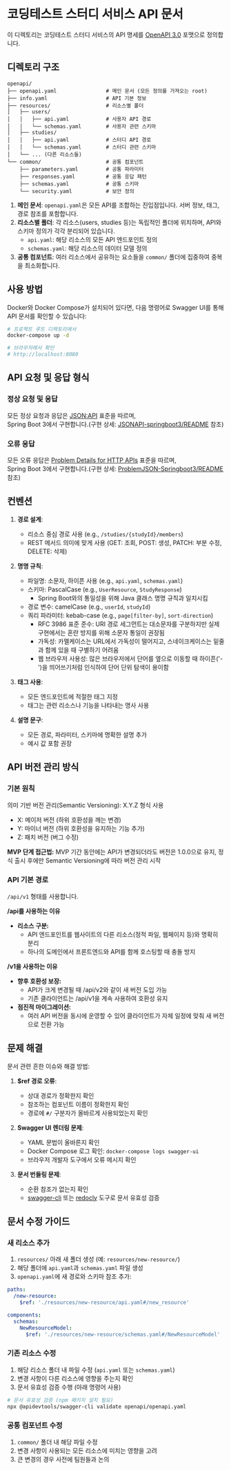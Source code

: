 # 코딩테스트 스터디 서비스 API 문서

이 디렉토리는 코딩테스트 스터디 서비스의 API 명세를 [OpenAPI 3.0](https://spec.openapis.org/oas/v3.0.3.html) 포맷으로 정의합니다.

## 디렉토리 구조

```
openapi/
├── openapi.yaml                # 메인 문서 (모든 정의를 가져오는 root)
├── info.yaml                   # API 기본 정보
├── resources/                  # 리소스별 폴더
│   ├── users/
│   │   ├── api.yaml            # 사용자 API 경로
│   │   └── schemas.yaml        # 사용자 관련 스키마
│   ├── studies/
│   │   ├── api.yaml            # 스터디 API 경로
│   │   └── schemas.yaml        # 스터디 관련 스키마
│   └── ... (다른 리소스들)
└── common/                     # 공통 컴포넌트
    ├── parameters.yaml         # 공통 파라미터
    ├── responses.yaml          # 공통 응답 패턴
    ├── schemas.yaml            # 공통 스키마
    └── security.yaml           # 보안 정의
```

1. **메인 문서**: `openapi.yaml`은 모든 API를 조합하는 진입점입니다. 서버 정보, 태그, 경로 참조를 포함합니다.
2. **리소스별 폴더**: 각 리소스(users, studies 등)는 독립적인 폴더에 위치하며, API와 스키마 정의가 각각 분리되어 있습니다.
    - `api.yaml`: 해당 리소스의 모든 API 엔드포인트 정의
    - `schemas.yaml`: 해당 리소스의 데이터 모델 정의
3. **공통 컴포넌트**: 여러 리소스에서 공유하는 요소들을 `common/` 폴더에 집중하여 중복을 최소화합니다.

## 사용 방법

Docker와 Docker Compose가 설치되어 있다면, 다음 명령어로 Swagger UI를 통해 API 문서를 확인할 수 있습니다:

```bash
# 프로젝트 루트 디렉토리에서
docker-compose up -d

# 브라우저에서 확인
# http://localhost:8080
```

## API 요청 및 응답 형식

### 정상 요청 및 응답

모든 정상 요청과 응답은 [JSON:API](https://jsonapi.org/) 표준을 따르며,   
Spring Boot 3에서 구현합니다.(구현 상세: [JSONAPI-springboot3/README](https://github.com/biddan606/JSONAPI-springboot3) 참조)

### 오류 응답

모든 오류 응답은 [Problem Details for HTTP APIs](https://datatracker.ietf.org/doc/html/rfc7807) 표준을 따르며,   
Spring Boot 3에서 구현합니다.(구현 상세: [ProblemJSON-Springboot3/README](https://github.com/biddan606/ProblemJSON-SpringBoot3) 참조)

## 컨벤션

1. **경로 설계**:
    - 리소스 중심 경로 사용 (e.g., `/studies/{studyId}/members`)
    - REST 메서드 의미에 맞게 사용 (GET: 조회, POST: 생성, PATCH: 부분 수정, DELETE: 삭제)

2. **명명 규칙**:
    - 파일명: 소문자, 하이픈 사용 (e.g., `api.yaml`, `schemas.yaml`)
    - 스키마: PascalCase (e.g., `UserResource`, `StudyResponse`)
        - Spring Boot와의 통일성을 위해 Java 클래스 명명 규칙과 일치시킴
    - 경로 변수: camelCase (e.g., `userId`, `studyId`)
    - 쿼리 파라미터: kebab-case (e.g., `page[filter-by]`, `sort-direction`)
        - RFC 3986 표준 준수: URI 경로 세그먼트는 대소문자를 구분하지만 실제 구현에서는 혼란 방지를 위해 소문자 통일이 권장됨
        - 가독성: 카멜케이스는 URL에서 가독성이 떨어지고, 스네이크케이스는 밑줄과 함께 있을 때 구별하기 어려움
        - 웹 브라우저 사용성: 많은 브라우저에서 단어를 옆으로 이동할 때 하이픈('-')을 띄어쓰기처럼 인식하여 단어 단위 탐색이 용이함

3. **태그 사용**:
    - 모든 엔드포인트에 적절한 태그 지정
    - 태그는 관련 리소스나 기능을 나타내는 명사 사용

4. **설명 문구**:
    - 모든 경로, 파라미터, 스키마에 명확한 설명 추가
    - 예시 값 포함 권장

## API 버전 관리 방식

### 기본 원칙

의미 기반 버전 관리(Semantic Versioning): X.Y.Z 형식 사용
- X: 메이저 버전 (하위 호환성을 깨는 변경)
- Y: 마이너 버전 (하위 호환성을 유지하는 기능 추가)
- Z: 패치 버전 (버그 수정)

**MVP 단계 접근법:** MVP 기간 동안에는 API가 변경되더라도 버전은 1.0.0으로 유지, 정식 출시 후에만 Semantic Versioning에 따라 버전 관리 시작

### API 기본 경로

`/api/v1` 형태를 사용합니다.

**/api를 사용하는 이유**
- **리소스 구분:**
  - API 엔드포인트를 웹사이트의 다른 리소스(정적 파일, 웹페이지 등)와 명확히 분리
  - 하나의 도메인에서 프론트엔드와 API를 함께 호스팅할 때 충돌 방지

**/v1을 사용하는 이유**
- **향후 호환성 보장:**
  - API가 크게 변경될 때 /api/v2와 같이 새 버전 도입 가능
  - 기존 클라이언트는 /api/v1을 계속 사용하여 호환성 유지
- **점진적 마이그레이션:**
  - 여러 API 버전을 동시에 운영할 수 있어 클라이언트가 자체 일정에 맞춰 새 버전으로 전환 가능

## 문제 해결

문서 관련 흔한 이슈와 해결 방법:

1. **$ref 경로 오류**:
    - 상대 경로가 정확한지 확인
    - 참조하는 컴포넌트 이름이 정확한지 확인
    - 경로에 `#/` 구분자가 올바르게 사용되었는지 확인

2. **Swagger UI 렌더링 문제**:
    - YAML 문법이 올바른지 확인
    - Docker Compose 로그 확인: `docker-compose logs swagger-ui`
    - 브라우저 개발자 도구에서 오류 메시지 확인

3. **문서 번들링 문제**:
    - 순환 참조가 없는지 확인
    - [swagger-cli](https://github.com/APIDevTools/swagger-cli) 또는 [redocly](https://redocly.com/docs/cli/) 도구로 문서 유효성 검증


## 문서 수정 가이드

### 새 리소스 추가

1. `resources/` 아래 새 폴더 생성 (예: `resources/new-resource/`)
2. 해당 폴더에 `api.yaml`과 `schemas.yaml` 파일 생성
3. `openapi.yaml`에 새 경로와 스키마 참조 추가:

```yaml
paths:
  /new-resource:
    $ref: './resources/new-resource/api.yaml#/new_resource'

components:
  schemas:
    NewResourceModel:
      $ref: './resources/new-resource/schemas.yaml#/NewResourceModel'
```

### 기존 리소스 수정

1. 해당 리소스 폴더 내 파일 수정 (`api.yaml` 또는 `schemas.yaml`)
2. 변경 사항이 다른 리소스에 영향을 주는지 확인
3. 문서 유효성 검증 수행 (아래 명령어 사용)

```bash
# 문서 유효성 검증 (npm 패키지 설치 필요)
npx @apidevtools/swagger-cli validate openapi/openapi.yaml
```

### 공통 컴포넌트 수정

1. `common/` 폴더 내 해당 파일 수정
2. 변경 사항이 사용되는 모든 리소스에 미치는 영향을 고려
3. 큰 변경의 경우 사전에 팀원들과 논의
